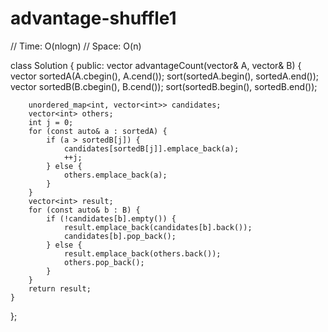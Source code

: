 # advantage-shuffle1
// Time:  O(nlogn)
// Space: O(n)

class Solution {
public:
    vector<int> advantageCount(vector<int>& A, vector<int>& B) {
        vector<int> sortedA(A.cbegin(), A.cend());
        sort(sortedA.begin(), sortedA.end());
        vector<int> sortedB(B.cbegin(), B.cend());
        sort(sortedB.begin(), sortedB.end());

        unordered_map<int, vector<int>> candidates;
        vector<int> others;
        int j = 0;
        for (const auto& a : sortedA) {
            if (a > sortedB[j]) {
                candidates[sortedB[j]].emplace_back(a);
                ++j;
            } else {
                others.emplace_back(a);
            }
        }
        vector<int> result;
        for (const auto& b : B) {
            if (!candidates[b].empty()) {
                result.emplace_back(candidates[b].back());
                candidates[b].pop_back();
            } else {
                result.emplace_back(others.back());
                others.pop_back();
            }
        }
        return result;
    }
};
